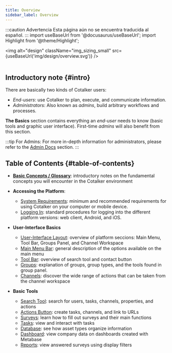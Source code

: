 ```yaml
---
title: Overview
sidebar_label: Overview
---
```


:::caution Advertencia
Esta página aún no se encuentra traducida al español.
:::
import useBaseUrl from '@docusaurus/useBaseUrl'; 
import Highlight from '@theme/Highlight';

<img alt="design" className="img_sizing_small" src={useBaseUrl('img/design/overview.svg')} />
<br/>
<br/>

## Introductory note {#intro}

There are basically two kinds of Cotalker users:
- _End-users_: use Cotalker to plan, execute, and communicate information. 
- _Administrators_: Also known as _admins_, build arbitrary workflows and processes.

**The Basics** section contains everything an _end-user_ needs to know (basic tools and graphic user interface).
First-time _admins_ will also benefit from this section.


:::tip For Admins:
For more in-depth information for administrators, please refer to the [Admin Docs](/docs/documentation/documentation_overview) section.
:::

<div className="alert alert--secondary">

## Table of Contents {#table-of-contents}

- [**Basic Concepts / Glossary**](/docs/documentation/client/basic_concepts): introductory notes on the fundamental concepts you will encounter in the Cotalker environment

- **Accessing the Platform**:
  - [System Requirements](/docs/documentation/client/platform_access/system_requirements): minimum and recommended requirements for using Cotalker on your computer or mobile device.
  - [Logging In](/docs/documentation/client/platform_access/first_steps): standard procedures for logging into the different platform versions: web client, Android, and iOS.

- **User-Interface Basics**
  - [User-Interface Layout](/docs/documentation/client/layout): overview of platform seccions: Main Menu, Tool Bar, Groups Panel, and Channel Workspace
  - [Main Menu Bar](/docs/documentation/client/main_menu): general description of the options available on the main menu
  - [Tool Bar](/docs/documentation/client/tool_bar): overview of search tool and contact button
  - [Groups](/docs/documentation/client/groups): explanation of groups, group types, and the tools found in group panel.
  - [Channels](/docs/documentation/client/channels): discover the wide range of actions that can be taken from the channel workspace
- **Basic Tools**
  - [Search Tool](/docs/documentation/client/client_search): search for users, tasks, channels, properties, and actions
  - [Actions Button](/docs/documentation/client/actions_button): create tasks, channels, and link to URLs
  - [Surveys](/docs/documentation/client/surveys/overview): learn how to fill out surveys and their main functions
  - [Tasks](/docs/documentation/client/tasks/overview): view and interact with tasks
  - [Database](/docs/documentation/client/database): see how asset types organize information
  - [Dashboard](/docs/documentation/client/dashboard): view company data on dashboards created with Metabase
  - [Reports](/docs/documentation/client/reports): view answered surveys using display filters

</div>
<br/>

